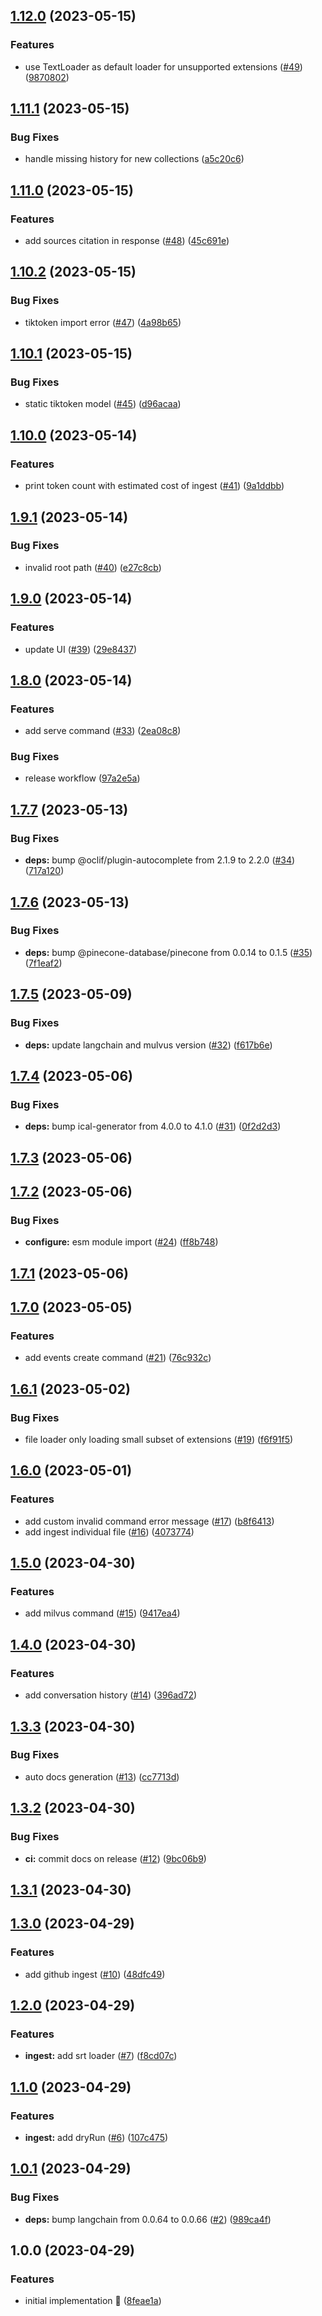 ## [1.12.0](https://github.com/rpidanny/shelly/compare/v1.11.1...v1.12.0) (2023-05-15)


### Features

* use TextLoader as default loader for unsupported extensions ([#49](https://github.com/rpidanny/shelly/issues/49)) ([9870802](https://github.com/rpidanny/shelly/commit/98708025d8605386dbfc178d862446eb73e72848))

## [1.11.1](https://github.com/rpidanny/shelly/compare/v1.11.0...v1.11.1) (2023-05-15)


### Bug Fixes

* handle missing history for new collections ([a5c20c6](https://github.com/rpidanny/shelly/commit/a5c20c6ca844ea6bb5d551b4c98c2b10a66d0081))

## [1.11.0](https://github.com/rpidanny/shelly/compare/v1.10.2...v1.11.0) (2023-05-15)


### Features

* add sources citation in response ([#48](https://github.com/rpidanny/shelly/issues/48)) ([45c691e](https://github.com/rpidanny/shelly/commit/45c691e8ed1084a4c80b84531e3d498e9fd11313))

## [1.10.2](https://github.com/rpidanny/shelly/compare/v1.10.1...v1.10.2) (2023-05-15)


### Bug Fixes

* tiktoken import error ([#47](https://github.com/rpidanny/shelly/issues/47)) ([4a98b65](https://github.com/rpidanny/shelly/commit/4a98b6567e3bb2008a6daf3f22f1c57f06f02f72))

## [1.10.1](https://github.com/rpidanny/shelly/compare/v1.10.0...v1.10.1) (2023-05-15)


### Bug Fixes

* static tiktoken model ([#45](https://github.com/rpidanny/shelly/issues/45)) ([d96acaa](https://github.com/rpidanny/shelly/commit/d96acaaf193fcb070b7c80a52f0ee00778283318))

## [1.10.0](https://github.com/rpidanny/shelly/compare/v1.9.1...v1.10.0) (2023-05-14)


### Features

* print token count with estimated cost of ingest ([#41](https://github.com/rpidanny/shelly/issues/41)) ([9a1ddbb](https://github.com/rpidanny/shelly/commit/9a1ddbbb6ac4eba91773d1c79dd3f1e62fd98c0c))

## [1.9.1](https://github.com/rpidanny/shelly/compare/v1.9.0...v1.9.1) (2023-05-14)


### Bug Fixes

* invalid root path ([#40](https://github.com/rpidanny/shelly/issues/40)) ([e27c8cb](https://github.com/rpidanny/shelly/commit/e27c8cb0e888d080532403a7f87d184083a9dc3d))

## [1.9.0](https://github.com/rpidanny/shelly/compare/v1.8.0...v1.9.0) (2023-05-14)


### Features

* update UI ([#39](https://github.com/rpidanny/shelly/issues/39)) ([29e8437](https://github.com/rpidanny/shelly/commit/29e843707636a451f3a568e89d2ad17ec25edc11))

## [1.8.0](https://github.com/rpidanny/shelly/compare/v1.7.7...v1.8.0) (2023-05-14)


### Features

* add serve command ([#33](https://github.com/rpidanny/shelly/issues/33)) ([2ea08c8](https://github.com/rpidanny/shelly/commit/2ea08c8e12fc7a4193012354cb4520b4c0d343fc))


### Bug Fixes

* release workflow ([97a2e5a](https://github.com/rpidanny/shelly/commit/97a2e5a7cae3fe5176bf32020078cc49c2b4a23e))

## [1.7.7](https://github.com/rpidanny/shelly/compare/v1.7.6...v1.7.7) (2023-05-13)


### Bug Fixes

* **deps:** bump @oclif/plugin-autocomplete from 2.1.9 to 2.2.0 ([#34](https://github.com/rpidanny/shelly/issues/34)) ([717a120](https://github.com/rpidanny/shelly/commit/717a1209e333a2b9e71dd1db376c7fe23d7717ac))

## [1.7.6](https://github.com/rpidanny/shelly/compare/v1.7.5...v1.7.6) (2023-05-13)


### Bug Fixes

* **deps:** bump @pinecone-database/pinecone from 0.0.14 to 0.1.5 ([#35](https://github.com/rpidanny/shelly/issues/35)) ([7f1eaf2](https://github.com/rpidanny/shelly/commit/7f1eaf20139ff550bed824b54207f044021ce230))

## [1.7.5](https://github.com/rpidanny/shelly/compare/v1.7.4...v1.7.5) (2023-05-09)


### Bug Fixes

* **deps:** update langchain and mulvus version ([#32](https://github.com/rpidanny/shelly/issues/32)) ([f617b6e](https://github.com/rpidanny/shelly/commit/f617b6e904fd532e77dc1ad4b4940407c174893d))

## [1.7.4](https://github.com/rpidanny/shelly/compare/v1.7.3...v1.7.4) (2023-05-06)


### Bug Fixes

* **deps:** bump ical-generator from 4.0.0 to 4.1.0 ([#31](https://github.com/rpidanny/shelly/issues/31)) ([0f2d2d3](https://github.com/rpidanny/shelly/commit/0f2d2d3dadae8c30ebd879ae904dd25879642e5f))

## [1.7.3](https://github.com/rpidanny/shelly/compare/v1.7.2...v1.7.3) (2023-05-06)

## [1.7.2](https://github.com/rpidanny/shelly/compare/v1.7.1...v1.7.2) (2023-05-06)


### Bug Fixes

* **configure:** esm module import ([#24](https://github.com/rpidanny/shelly/issues/24)) ([ff8b748](https://github.com/rpidanny/shelly/commit/ff8b748132729cd4d3057c95165c27b8ab7766d1))

## [1.7.1](https://github.com/rpidanny/shelly/compare/v1.7.0...v1.7.1) (2023-05-06)

## [1.7.0](https://github.com/rpidanny/shelly/compare/v1.6.1...v1.7.0) (2023-05-05)


### Features

* add events create command ([#21](https://github.com/rpidanny/shelly/issues/21)) ([76c932c](https://github.com/rpidanny/shelly/commit/76c932c304ec7937871b785e8f6e70e53f951e1b))

## [1.6.1](https://github.com/rpidanny/shelly/compare/v1.6.0...v1.6.1) (2023-05-02)


### Bug Fixes

* file loader only loading small subset of extensions ([#19](https://github.com/rpidanny/shelly/issues/19)) ([f6f91f5](https://github.com/rpidanny/shelly/commit/f6f91f578ce14c666f1aa163de7e443c7e63296b))

## [1.6.0](https://github.com/rpidanny/shelly/compare/v1.5.0...v1.6.0) (2023-05-01)


### Features

* add custom invalid command error message ([#17](https://github.com/rpidanny/shelly/issues/17)) ([b8f6413](https://github.com/rpidanny/shelly/commit/b8f64138105387d37ba5a1a8dbbb44d84da3ac3d))
* add ingest individual file ([#16](https://github.com/rpidanny/shelly/issues/16)) ([4073774](https://github.com/rpidanny/shelly/commit/407377426b754b3b8c549d07230bd85faeb63828))

## [1.5.0](https://github.com/rpidanny/shelly/compare/v1.4.0...v1.5.0) (2023-04-30)


### Features

* add milvus command ([#15](https://github.com/rpidanny/shelly/issues/15)) ([9417ea4](https://github.com/rpidanny/shelly/commit/9417ea4af4881a99736d1a387b20783cf75358b5))

## [1.4.0](https://github.com/rpidanny/shelly/compare/v1.3.3...v1.4.0) (2023-04-30)


### Features

* add conversation history ([#14](https://github.com/rpidanny/shelly/issues/14)) ([396ad72](https://github.com/rpidanny/shelly/commit/396ad721b480aacb9c5bbb12533be4c9ddeb380b))

## [1.3.3](https://github.com/rpidanny/shelly/compare/v1.3.2...v1.3.3) (2023-04-30)


### Bug Fixes

* auto docs generation ([#13](https://github.com/rpidanny/shelly/issues/13)) ([cc7713d](https://github.com/rpidanny/shelly/commit/cc7713df6f130b59405164aba1a8fe6f5e6139ad))

## [1.3.2](https://github.com/rpidanny/shelly/compare/v1.3.1...v1.3.2) (2023-04-30)


### Bug Fixes

* **ci:** commit docs on release ([#12](https://github.com/rpidanny/shelly/issues/12)) ([9bc06b9](https://github.com/rpidanny/shelly/commit/9bc06b9e3ee71c9b7fedf60ee63e5d2ce632d4ee))

## [1.3.1](https://github.com/rpidanny/shelly/compare/v1.3.0...v1.3.1) (2023-04-30)

## [1.3.0](https://github.com/rpidanny/shelly/compare/v1.2.0...v1.3.0) (2023-04-29)


### Features

* add github ingest ([#10](https://github.com/rpidanny/shelly/issues/10)) ([48dfc49](https://github.com/rpidanny/shelly/commit/48dfc498cae119dc9eba52094be2cb9fd95b5de6))

## [1.2.0](https://github.com/rpidanny/shelly/compare/v1.1.0...v1.2.0) (2023-04-29)


### Features

* **ingest:** add srt loader ([#7](https://github.com/rpidanny/shelly/issues/7)) ([f8cd07c](https://github.com/rpidanny/shelly/commit/f8cd07c665e96fc1d90c0c0cd115a488efa77d2a))

## [1.1.0](https://github.com/rpidanny/shelly/compare/v1.0.1...v1.1.0) (2023-04-29)


### Features

* **ingest:** add dryRun ([#6](https://github.com/rpidanny/shelly/issues/6)) ([107c475](https://github.com/rpidanny/shelly/commit/107c4759a12a4cdfc08ff060d185314c0355e134))

## [1.0.1](https://github.com/rpidanny/shelly/compare/v1.0.0...v1.0.1) (2023-04-29)


### Bug Fixes

* **deps:** bump langchain from 0.0.64 to 0.0.66 ([#2](https://github.com/rpidanny/shelly/issues/2)) ([989ca4f](https://github.com/rpidanny/shelly/commit/989ca4f89659ed44a159e0762458e1e1261d8482))

## 1.0.0 (2023-04-29)


### Features

* initial implementation 🚀 ([8feae1a](https://github.com/rpidanny/shelly/commit/8feae1a19ee81ce034f26eb0e2fd4f66d9233895))
